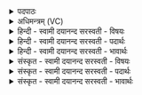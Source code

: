 <details><summary>पदपाठः</summary>

उ॒शिक्। त्वम्। दे॒व॒। सो॒म॒। अ॒ग्नेः। प्रि॒यम्। पाथः॑। अपि॑। इ॒हि॒। व॒शी। त्वम्। दे॒व। सो॒म॒। इन्द्र॑स्य। प्रि॒यम्। पाथः॑। अपि॑। इ॒हि॒। अ॒स्मत्स॒खेत्य॒स्मत्ऽसखा॑। त्वम्। दे॒व॒। सो॒म॒। विश्वे॑षाम्। दे॒वाना॑म्। प्रि॒यम्। पाथः॑। अपि॑। इ॒हि॒। ५०।
</details>

<details><summary>अधिमन्त्रम् (VC)</summary>

- प्रजापतयो देवताः
- देवा ऋषयः
- भुरिग् आर्षी जगती
- निषादः
</details>

<details><summary>हिन्दी - स्वामी दयानन्द सरस्वती  - विषयः</summary>

फिर प्रकारान्तर से राजविषय को अगले मन्त्र में कहा है ॥
</details>

<details><summary>हिन्दी - स्वामी दयानन्द सरस्वती  - पदार्थः</summary>

पदार्थान्वयभाषाः -  हे (देव) दिव्यगुणसम्पन्न (सोम) समस्त ऐश्वर्य्ययुक्त राजन् ! आप (उशिक्) अति मनोहर होके (अग्नेः) उत्तम विद्वान् के (प्रियम्) प्रेम उत्पन्न करानेवाले (पाथः) रक्षायोग्य व्यवहार को (अपि) निश्चय से (इहि) प्राप्त करो और जानो। हे (देव) दानशील (सोम) हर एक प्रकार से ऐश्वर्य्य की उन्नति करानेवाले ! आप (वशी) जितेन्द्रिय होकर (इन्द्रस्य) परमैश्वर्य्यवाले धार्म्मिक जन के (प्रियम्) प्रेम उत्पन्न करानेवाले (पाथः) जानने योग्य कर्म को (अपि) निश्चय से (इहि) जानो। हे (देव) समस्त विद्याओं में प्रकाशमान (सोम) ऐश्वर्य्ययुक्त ! आप (अस्मत्सखा) हम लोग जिनके मित्र हैं, ऐसे आप होकर (विश्वेषाम्) समस्त (देवानाम्) विद्वानों के प्रेम उत्पन्न करानेहारे (पाथः) विज्ञान के आचरण को (अपि) निश्चय से (इहि) प्राप्त हो तथा जानो ॥५०॥
</details>

<details><summary>हिन्दी - स्वामी दयानन्द सरस्वती  - भावार्थः</summary>

भावार्थभाषाः -  राजा, राजपुरुष, सभासद् तथा अन्य सब सज्जनों को उचित है कि पुरुषार्थ अच्छे-अच्छे नियम और मित्रभाव से धार्म्मिक वेद के पारगन्ता विद्वानों के मार्ग को चलें, क्योंकि उनके तुल्य आचरण किये विना कोई विद्या, धर्म्म, सब से एक प्रीतिभाव और ऐश्वर्य्य को नहीं पा सकता है ॥५०॥
</details>

<details><summary>संस्कृत - स्वामी दयानन्द सरस्वती  - विषयः</summary>

पुनः प्रकारान्तरेण राजविषयमाह ॥
</details>

<details><summary>संस्कृत - स्वामी दयानन्द सरस्वती  - पदार्थः</summary>

पदार्थान्वयभाषाः -  हे देव सोम राजन् ! त्वमुशिग्भवन्नग्नेः प्रियम्पाथोऽपीहि। हे देव सोम ! त्वं वशी भूत्वेन्द्रस्य प्रियम्पाथोऽपीहि। हे देव सोम ! त्वमस्मत्सखा विश्वेषां देवानां प्रियं पाथोऽपीहि ॥५०॥
</details>

<details><summary>संस्कृत - स्वामी दयानन्द सरस्वती  - भावार्थः</summary>

भावार्थभाषाः -  राज्ञो राजपुरुषाणां सभ्यानां चोचितमस्ति पुरुषार्थेन संयमेन मित्रतया धार्म्मिकाणां वेदपारगानां मार्गे गच्छेयुर्नहि सत्पुरुषसङ्गानुकरणाभ्यां विना कश्चिद्विद्यां धर्म्मं सार्वजनिकप्रियतामैश्वर्य्यं च प्राप्तुं शक्नोति ॥५०॥
</details>